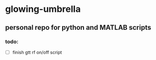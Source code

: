 # glowing-umbrella

## personal repo for python and MATLAB scripts


### todo:

- [ ] finish gtt rf on/off script
